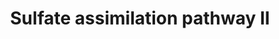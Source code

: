 ---
annotations:
- id: PW:0001311
  parent: classic metabolic pathway
  type: Pathway Ontology
  value: sulfate assimilation pathway
authors:
- J.Heckman
- MaintBot
- Khanspers
- Ddigles
- Egonw
description: ''
last-edited: 2016-09-27
organisms:
- Saccharomyces cerevisiae
redirect_from:
- /index.php/Pathway:WP579
- /instance/WP579
- /instance/WP579_rr89709
revision: r89709
schema-jsonld:
- '@context': https://schema.org/
  '@id': https://wikipathways.github.io/pathways/WP579.html
  '@type': Dataset
  creator:
    '@type': Organization
    name: WikiPathways
  description: ''
  keywords:
  - 3 NADPH
  - ADP
  - ATP
  - ECM17
  - MET10
  - MET14
  - MET16
  - MET17
  - MET3
  - NADPH
  - acetate
  - adenosine 3'5'-bisphosphate
  - homocysteine
  - pyrophosphate
  license: CC0
  name: Sulfate assimilation pathway II
seo: CreativeWork
title: Sulfate assimilation pathway II
wpid: WP579
---